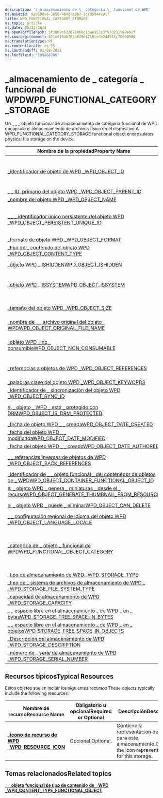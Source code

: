 ```yaml
---
description: '\_almacenamiento de \_ categoría \_ funcional de WPD'
ms.assetid: 92a10de6-3e50-4042-a9b7-3c1d5944791f
title: WPD_FUNCTIONAL_CATEGORY_STORAGE
ms.topic: article
ms.date: 05/31/2018
ms.openlocfilehash: 5f3000c63207286bc1dae153e3f930231909e92f
ms.sourcegitcommit: 831e8f3db78ab820e1710cede244553c70e50500
ms.translationtype: MT
ms.contentlocale: es-ES
ms.lasthandoff: 01/08/2021
ms.locfileid: "105668385"
---
```

# <a name="wpd_functional_category_storage"></a><span data-ttu-id="fa095-103">\_almacenamiento de \_ categoría \_ funcional de WPD</span><span class="sxs-lookup"><span data-stu-id="fa095-103">WPD\_FUNCTIONAL\_CATEGORY\_STORAGE</span></span>

<span data-ttu-id="fa095-104">Un \_ \_ \_ objeto funcional de almacenamiento de categoría funcional de WPD encapsula el almacenamiento de archivos físico en el dispositivo.</span><span class="sxs-lookup"><span data-stu-id="fa095-104">A WPD\_FUNCTIONAL\_CATEGORY\_STORAGE functional object encapsulates physical file storage on the device.</span></span>



| <span data-ttu-id="fa095-105">Nombre de la propiedad</span><span class="sxs-lookup"><span data-stu-id="fa095-105">Property Name</span></span>                                                                                                         | <span data-ttu-id="fa095-106">Obligatorio u opcional</span><span class="sxs-lookup"><span data-stu-id="fa095-106">Required or Optional</span></span>                                                                                                                                   |
|-----------------------------------------------------------------------------------------------------------------------|--------------------------------------------------------------------------------------------------------------------------------------------------------|
| [<span data-ttu-id="fa095-107">\_identificador de objeto de WPD \_</span><span class="sxs-lookup"><span data-stu-id="fa095-107">WPD\_OBJECT\_ID</span></span>](object-properties.md)                                                                | <span data-ttu-id="fa095-108">Requerido, de solo lectura.</span><span class="sxs-lookup"><span data-stu-id="fa095-108">Required, read-only.</span></span> <span data-ttu-id="fa095-109">Un cliente no puede establecer esta propiedad, ni siquiera en el momento de la creación.</span><span class="sxs-lookup"><span data-stu-id="fa095-109">A client cannot set this property, even at creation time.</span></span>                                                                         |
| [<span data-ttu-id="fa095-110">\_ \_ ID. primario del objeto WPD \_</span><span class="sxs-lookup"><span data-stu-id="fa095-110">WPD\_OBJECT\_PARENT\_ID</span></span>](object-properties.md)                                                 | <span data-ttu-id="fa095-111">Obligatorio.</span><span class="sxs-lookup"><span data-stu-id="fa095-111">Required.</span></span>                                                                                                                                              |
| [<span data-ttu-id="fa095-112">\_nombre del objeto WPD \_</span><span class="sxs-lookup"><span data-stu-id="fa095-112">WPD\_OBJECT\_NAME</span></span>](object-properties.md)                                                            | <span data-ttu-id="fa095-113">Obligatorio.</span><span class="sxs-lookup"><span data-stu-id="fa095-113">Required.</span></span>                                                                                                                                              |
| [<span data-ttu-id="fa095-114">\_ \_ \_ identificador único persistente del objeto WPD \_</span><span class="sxs-lookup"><span data-stu-id="fa095-114">WPD\_OBJECT\_PERSISTENT\_UNIQUE\_ID</span></span>](object-properties.md)                          | <span data-ttu-id="fa095-115">Requerido, de solo lectura.</span><span class="sxs-lookup"><span data-stu-id="fa095-115">Required, read-only.</span></span> <span data-ttu-id="fa095-116">Un cliente no puede establecer esta propiedad, ni siquiera en el momento de la creación.</span><span class="sxs-lookup"><span data-stu-id="fa095-116">A client cannot set this property, even at creation time.</span></span>                                                                         |
| [<span data-ttu-id="fa095-117">\_formato de objeto WPD \_</span><span class="sxs-lookup"><span data-stu-id="fa095-117">WPD\_OBJECT\_FORMAT</span></span>](object-properties.md)                                                        | <span data-ttu-id="fa095-118">Obligatorio.</span><span class="sxs-lookup"><span data-stu-id="fa095-118">Required.</span></span>                                                                                                                                              |
| [<span data-ttu-id="fa095-119">\_tipo de \_ contenido del objeto WPD \_</span><span class="sxs-lookup"><span data-stu-id="fa095-119">WPD\_OBJECT\_CONTENT\_TYPE</span></span>](object-properties.md)                                           | <span data-ttu-id="fa095-120">Obligatorio.</span><span class="sxs-lookup"><span data-stu-id="fa095-120">Required.</span></span>                                                                                                                                              |
| [<span data-ttu-id="fa095-121">\_objeto WPD \_ ISHIDDEN</span><span class="sxs-lookup"><span data-stu-id="fa095-121">WPD\_OBJECT\_ISHIDDEN</span></span>](object-properties.md)                                                    | <span data-ttu-id="fa095-122">Es obligatorio si el objeto está oculto.</span><span class="sxs-lookup"><span data-stu-id="fa095-122">Required if the object is hidden.</span></span>                                                                                                                      |
| [<span data-ttu-id="fa095-123">\_objeto WPD \_ ISSYSTEM</span><span class="sxs-lookup"><span data-stu-id="fa095-123">WPD\_OBJECT\_ISSYSTEM</span></span>](object-properties.md)                                                    | <span data-ttu-id="fa095-124">Obligatorio si el objeto es un objeto del sistema (representa un archivo del sistema).</span><span class="sxs-lookup"><span data-stu-id="fa095-124">Required if the object is a system object (represents a system file).</span></span>                                                                                  |
| [<span data-ttu-id="fa095-125">\_tamaño del objeto WPD \_</span><span class="sxs-lookup"><span data-stu-id="fa095-125">WPD\_OBJECT\_SIZE</span></span>](object-properties.md)                                                            | <span data-ttu-id="fa095-126">Obligatorio si el objeto tiene al menos un recurso.</span><span class="sxs-lookup"><span data-stu-id="fa095-126">Required if the object has at least one resource.</span></span>                                                                                                      |
| [<span data-ttu-id="fa095-127">\_nombre de \_ \_ archivo original del objeto \_ WPD</span><span class="sxs-lookup"><span data-stu-id="fa095-127">WPD\_OBJECT\_ORIGINAL\_FILE\_NAME</span></span>](object-properties.md)                              | <span data-ttu-id="fa095-128">Es obligatorio si el objeto representa un archivo.</span><span class="sxs-lookup"><span data-stu-id="fa095-128">Required if the object represents a file.</span></span>                                                                                                              |
| [<span data-ttu-id="fa095-129">\_objeto WPD \_ no \_ consumible</span><span class="sxs-lookup"><span data-stu-id="fa095-129">WPD\_OBJECT\_NON\_CONSUMABLE</span></span>](object-properties.md)                                       | <span data-ttu-id="fa095-130">Se recomienda si el objeto no está diseñado para su consumo por parte del dispositivo.</span><span class="sxs-lookup"><span data-stu-id="fa095-130">Recommended if the object is not meant for consumption by the device.</span></span>                                                                                  |
| [<span data-ttu-id="fa095-131">\_referencias a objetos de WPD \_</span><span class="sxs-lookup"><span data-stu-id="fa095-131">WPD\_OBJECT\_REFERENCES</span></span>](object-properties.md)                                                | <span data-ttu-id="fa095-132">Obligatorio si el objeto tiene referencias a otros objetos.</span><span class="sxs-lookup"><span data-stu-id="fa095-132">Required if the object has references to other objects.</span></span>                                                                                                |
| [<span data-ttu-id="fa095-133">\_palabras clave del objeto WPD \_</span><span class="sxs-lookup"><span data-stu-id="fa095-133">WPD\_OBJECT\_KEYWORDS</span></span>](object-properties.md)                                                    | <span data-ttu-id="fa095-134">Opcional.</span><span class="sxs-lookup"><span data-stu-id="fa095-134">Optional.</span></span>                                                                                                                                              |
| [<span data-ttu-id="fa095-135">\_identificador de \_ sincronización del objeto WPD \_</span><span class="sxs-lookup"><span data-stu-id="fa095-135">WPD\_OBJECT\_SYNC\_ID</span></span>](object-properties.md)                                                     | <span data-ttu-id="fa095-136">Opcional.</span><span class="sxs-lookup"><span data-stu-id="fa095-136">Optional.</span></span>                                                                                                                                              |
| [<span data-ttu-id="fa095-137">el \_ objeto \_ WPD \_ está \_ protegido con DRM</span><span class="sxs-lookup"><span data-stu-id="fa095-137">WPD\_OBJECT\_IS\_DRM\_PROTECTED</span></span>](object-properties.md)                                  | <span data-ttu-id="fa095-138">Obligatorio si el objeto está protegido por la tecnología DRM.</span><span class="sxs-lookup"><span data-stu-id="fa095-138">Required if the object is protected by DRM technology.</span></span>                                                                                                 |
| [<span data-ttu-id="fa095-139">\_fecha de objeto WPD \_ \_ creada</span><span class="sxs-lookup"><span data-stu-id="fa095-139">WPD\_OBJECT\_DATE\_CREATED</span></span>](object-properties.md)                                           | <span data-ttu-id="fa095-140">Opcional.</span><span class="sxs-lookup"><span data-stu-id="fa095-140">Optional.</span></span>                                                                                                                                              |
| [<span data-ttu-id="fa095-141">\_fecha del objeto WPD \_ \_ modificada</span><span class="sxs-lookup"><span data-stu-id="fa095-141">WPD\_OBJECT\_DATE\_MODIFIED</span></span>](object-properties.md)                                         | <span data-ttu-id="fa095-142">Se recomienda su uso.</span><span class="sxs-lookup"><span data-stu-id="fa095-142">Recommended.</span></span>                                                                                                                                           |
| [<span data-ttu-id="fa095-143">\_fecha del objeto WPD \_ \_ creado</span><span class="sxs-lookup"><span data-stu-id="fa095-143">WPD\_OBJECT\_DATE\_AUTHORED</span></span>](object-properties.md)                                         | <span data-ttu-id="fa095-144">Opcional.</span><span class="sxs-lookup"><span data-stu-id="fa095-144">Optional.</span></span>                                                                                                                                              |
| [<span data-ttu-id="fa095-145">\_ \_ referencias inversas de objetos de WPD \_</span><span class="sxs-lookup"><span data-stu-id="fa095-145">WPD\_OBJECT\_BACK\_REFERENCES</span></span>](object-properties.md)                                                                | <span data-ttu-id="fa095-146">Se recomienda si otro objeto hace referencia al objeto.</span><span class="sxs-lookup"><span data-stu-id="fa095-146">Recommended if the object is referenced by another object.</span></span>                                                                                             |
| [<span data-ttu-id="fa095-147">\_identificador de \_ \_ objeto funcional \_ del contenedor de objetos de \_ WPD</span><span class="sxs-lookup"><span data-stu-id="fa095-147">WPD\_OBJECT\_CONTAINER\_FUNCTIONAL\_OBJECT\_ID</span></span>](object-properties.md)     | <span data-ttu-id="fa095-148">Opcional.</span><span class="sxs-lookup"><span data-stu-id="fa095-148">Optional.</span></span>                                                                                                                                              |
| [<span data-ttu-id="fa095-149">el \_ objeto WPD \_ genera \_ miniaturas \_ desde el \_ recurso</span><span class="sxs-lookup"><span data-stu-id="fa095-149">WPD\_OBJECT\_GENERATE\_THUMBNAIL\_FROM\_RESOURCE</span></span>](object-properties.md) | <span data-ttu-id="fa095-150">Opcional.</span><span class="sxs-lookup"><span data-stu-id="fa095-150">Optional.</span></span>                                                                                                                                              |
| [<span data-ttu-id="fa095-151">el \_ objeto WPD \_ puede \_ eliminar</span><span class="sxs-lookup"><span data-stu-id="fa095-151">WPD\_OBJECT\_CAN\_DELETE</span></span>](object-properties.md)                                                                     | <span data-ttu-id="fa095-152">Es obligatorio si no se puede eliminar el objeto.</span><span class="sxs-lookup"><span data-stu-id="fa095-152">Required if the object cannot be deleted.</span></span>                                                                                                              |
| [<span data-ttu-id="fa095-153">\_ \_ configuración regional de idioma del objeto WPD \_</span><span class="sxs-lookup"><span data-stu-id="fa095-153">WPD\_OBJECT\_LANGUAGE\_LOCALE</span></span>](object-properties.md)                                                                | <span data-ttu-id="fa095-154">Opcional.</span><span class="sxs-lookup"><span data-stu-id="fa095-154">Optional.</span></span>                                                                                                                                              |
| [<span data-ttu-id="fa095-155">\_categoría de \_ objeto \_ funcional de WPD</span><span class="sxs-lookup"><span data-stu-id="fa095-155">WPD\_FUNCTIONAL\_OBJECT\_CATEGORY</span></span>](miscellaneous-properties.md)                      | <span data-ttu-id="fa095-156">Obligatorio.</span><span class="sxs-lookup"><span data-stu-id="fa095-156">Required.</span></span> <span data-ttu-id="fa095-157">Vea [**\_ \_ \_ \_ objeto funcional de tipo de contenido de WPD**](wpd-content-type-functional-object.md) para las categorías definidas por dispositivos portátiles de Windows.</span><span class="sxs-lookup"><span data-stu-id="fa095-157">See [**WPD\_CONTENT\_TYPE\_FUNCTIONAL\_OBJECT**](wpd-content-type-functional-object.md) for categories defined by Windows Portable Devices.</span></span> |
| [<span data-ttu-id="fa095-158">\_tipo de almacenamiento de WPD \_</span><span class="sxs-lookup"><span data-stu-id="fa095-158">WPD\_STORAGE\_TYPE</span></span>](storage-properties.md)                                                         | <span data-ttu-id="fa095-159">Obligatorio.</span><span class="sxs-lookup"><span data-stu-id="fa095-159">Required.</span></span>                                                                                                                                              |
| [<span data-ttu-id="fa095-160">\_tipo de \_ sistema de archivos de almacenamiento de WPD \_ \_</span><span class="sxs-lookup"><span data-stu-id="fa095-160">WPD\_STORAGE\_FILE\_SYSTEM\_TYPE</span></span>](storage-properties.md)                               | <span data-ttu-id="fa095-161">Opcional.</span><span class="sxs-lookup"><span data-stu-id="fa095-161">Optional.</span></span>                                                                                                                                              |
| [<span data-ttu-id="fa095-162">\_capacidad de almacenamiento de WPD \_</span><span class="sxs-lookup"><span data-stu-id="fa095-162">WPD\_STORAGE\_CAPACITY</span></span>](storage-properties.md)                                                 | <span data-ttu-id="fa095-163">Obligatorio.</span><span class="sxs-lookup"><span data-stu-id="fa095-163">Required.</span></span>                                                                                                                                              |
| [<span data-ttu-id="fa095-164">\_ \_ espacio libre en el almacenamiento \_ de WPD \_ en \_ bytes</span><span class="sxs-lookup"><span data-stu-id="fa095-164">WPD\_STORAGE\_FREE\_SPACE\_IN\_BYTES</span></span>](storage-properties.md)                        | <span data-ttu-id="fa095-165">Opcional.</span><span class="sxs-lookup"><span data-stu-id="fa095-165">Optional.</span></span>                                                                                                                                              |
| [<span data-ttu-id="fa095-166">\_ \_ espacio libre en el almacenamiento \_ de WPD \_ en \_ objetos</span><span class="sxs-lookup"><span data-stu-id="fa095-166">WPD\_STORAGE\_FREE\_SPACE\_IN\_OBJECTS</span></span>](storage-properties.md)                    | <span data-ttu-id="fa095-167">Opcional.</span><span class="sxs-lookup"><span data-stu-id="fa095-167">Optional.</span></span>                                                                                                                                              |
| [<span data-ttu-id="fa095-168">\_Descripción del almacenamiento de WPD \_</span><span class="sxs-lookup"><span data-stu-id="fa095-168">WPD\_STORAGE\_DESCRIPTION</span></span>](storage-properties.md)                                           | <span data-ttu-id="fa095-169">Opcional.</span><span class="sxs-lookup"><span data-stu-id="fa095-169">Optional.</span></span>                                                                                                                                              |
| [<span data-ttu-id="fa095-170">\_número de \_ serie de almacenamiento de WPD \_</span><span class="sxs-lookup"><span data-stu-id="fa095-170">WPD\_STORAGE\_SERIAL\_NUMBER</span></span>](storage-properties.md)                                      | <span data-ttu-id="fa095-171">Opcional.</span><span class="sxs-lookup"><span data-stu-id="fa095-171">Optional.</span></span>                                                                                                                                              |



 

## <a name="typical-resources"></a><span data-ttu-id="fa095-172">Recursos típicos</span><span class="sxs-lookup"><span data-stu-id="fa095-172">Typical Resources</span></span>

<span data-ttu-id="fa095-173">Estos objetos suelen incluir los siguientes recursos.</span><span class="sxs-lookup"><span data-stu-id="fa095-173">These objects typically include the following resources.</span></span>



| <span data-ttu-id="fa095-174">Nombre de recurso</span><span class="sxs-lookup"><span data-stu-id="fa095-174">Resource Name</span></span>                                    | <span data-ttu-id="fa095-175">Obligatorio u opcional</span><span class="sxs-lookup"><span data-stu-id="fa095-175">Required or Optional</span></span> | <span data-ttu-id="fa095-176">Descripción</span><span class="sxs-lookup"><span data-stu-id="fa095-176">Description</span></span>                                        |
|--------------------------------------------------|----------------------|----------------------------------------------------|
| [<span data-ttu-id="fa095-177">**\_icono de recurso de WPD \_**</span><span class="sxs-lookup"><span data-stu-id="fa095-177">**WPD\_RESOURCE\_ICON**</span></span>](wpd-resource-icon.md) | <span data-ttu-id="fa095-178">Opcional.</span><span class="sxs-lookup"><span data-stu-id="fa095-178">Optional.</span></span>            | <span data-ttu-id="fa095-179">Contiene la representación de icono para este almacenamiento.</span><span class="sxs-lookup"><span data-stu-id="fa095-179">Contains the icon representation for this storage.</span></span> |



 

## <a name="related-topics"></a><span data-ttu-id="fa095-180">Temas relacionados</span><span class="sxs-lookup"><span data-stu-id="fa095-180">Related topics</span></span>

<dl> <dt>

[<span data-ttu-id="fa095-181">**\_ \_ objeto funcional de tipo de contenido de \_ WPD \_**</span><span class="sxs-lookup"><span data-stu-id="fa095-181">**WPD\_CONTENT\_TYPE\_FUNCTIONAL\_OBJECT**</span></span>](wpd-content-type-functional-object.md)
</dt> </dl>

 

 



